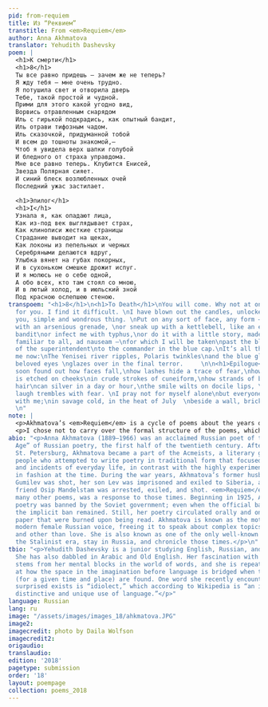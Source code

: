 ```yaml
---
pid: from-requiem
title: Из “Реквием”
transtitle: From <em>Requiem</em>
author: Anna Akhmatova
translator: Yehudith Dashevsky
poem: |
  <h1>К смерти</h1>
  <h1>8</h1>
  Ты все равно придешь — зачем же не теперь?
  Я жду тебя — мне очень трудно.
  Я потушила свет и отворила дверь
  Тебе, такой простой и чудной.
  Прими для этого какой угодно вид,
  Ворвись отравленным снарядом
  Иль с гирькой подкрадись, как опытный бандит,
  Иль отрави тифозным чадом.
  Иль сказочкой, придуманной тобой
  И всем до тошноты знакомой,—
  Чтоб я увидела верх шапки голубой
  И бледного от страха управдома.
  Мне все равно теперь. Клубится Енисей,
  Звезда Полярная сияет.
  И синий блеск возлюбленных очей
  Последний ужас застилает.

  <h1>Эпилог</h1>
  <h1>I</h1>
  Узнала я, как опадают лица,
  Как из-под век выглядывает страх,
  Как клинописи жесткие страницы
  Страдание выводит на щеках,
  Как локоны из пепельных и черных
  Серебряными делаются вдруг,
  Улыбка вянет на губах покорных,
  И в сухоньком смешке дрожит испуг.
  И я молюсь не о себе одной,
  А обо всех, кто там стоял со мною,
  И в лютый холод, и в июльский зной
  Под красною ослепшею стеною.
transpoem: "<h1>8</h1>\n<h1>To Death</h1>\nYou will come. Why not at once?\nI wait
  for you. I find it difficult. \nI have blown out the candles, unlocked the door\nfor
  you, simple and wondrous thing. \nPut on any sort of face, any form —\nblow me up
  with an arsenious grenade, \nor sneak up with a kettlebell, like an experienced
  bandit\nor infect me with typhus,\nor do it with a little story, made up by you\nand
  familiar to all, ad nauseam —\nfor which I will be taken\npast the blanched face
  of the superintendent\nto the commander in the blue cap.\nIt’s all the same for
  me now:\nThe Yenisei river ripples, Polaris twinkles\nand the blue gleam of the
  beloved eyes \nglazes over in the final terror.     \n\n<h1>Epilogue</h1>\n<h1>I</h1>\nI’ve
  soon found out how faces fall,\nhow lashes hide a trace of fear,\nhow suffering
  is etched on cheeks\nin crude strokes of cuneiform,\nhow strands of black or ashen
  hair\ncan silver in a day or hour,\nthe smile wilts on docile lips, \nthe hollow
  laugh trembles with fear. \nI pray not for myself alone\nbut everyone who stood
  with me;\nin savage cold, in the heat of July  \nbeside a wall, brick-red and blind.
  \n"
note: |
  <p>Akhmatova’s <em>Requiem</em> is a cycle of poems about the years of terror in Russia (1935–1938) known as the Great Purge. Although written during and soon after the events it describes, the cycle remained unpublished in Russia until 1987, thirty-five years after Stalin’s death. The two poems above capture the two main subjects of the cycle: Akhmatova’s individual suffering and the suffering of the many in Russia. In “To Death,” Akhmatova alludes either to her son Lev being taken to a labor camp in Siberia or to her former husband, Nikolai Gumilev, being shot. In “Epilogue I,” Akhmatova mentions all those who waited on the prison lines to visit friends and family members, often to no avail. The shift from the individual to the collective is distinct here in that Akhmatova’s voice remains heard; the pronoun “I” is still used.</p>
  <p>I chose not to carry over the formal structure of the poems, which includes rhyme and a distinct Russian cadence, as it is heavily reliant on the Russian language’s easily-formed end-rhymes and fluid word order. However, some echo of form may be felt in the use of iambic tetrameter of “Epilogue I.” Although the emotional register of the poems is expressed in the original through the rhyme and rhythm, giving the content its expressive power, I tried to stay as close as possible to the images in the poem, which communicate by being direct and precise, and letting the sound follow.</p>
abio: "<p>Anna Akhmatova (1889–1966) was an acclaimed Russian poet of the “Silver
  Age” of Russian poetry, the first half of the twentieth century. After moving to
  St. Petersburg, Akhmatova became a part of the Acmeists, a literary group of six
  people who attempted to write poetry in traditional form that focused on the objects
  and incidents of everyday life, in contrast with the highly experimental poetry
  in fashion at the time. During the war years, Akhmatova’s former husband Nikolai
  Gumilev was shot, her son Lev was imprisoned and exiled to Siberia, and her close
  friend Osip Mandelstam was arrested, exiled, and shot. <em>Requiem</em>, along with
  many other poems, was a response to those times. Beginning in 1925, Akhmatova’s
  poetry was banned by the Soviet government; even when the official ban was lifted,
  the implicit ban remained. Still, her poetry circulated orally and on scraps of
  paper that were burned upon being read. Akhmatova is known as the mother of the
  modern female Russian voice, freeing it to speak about complex topics including
  and other than love. She is also known as one of the only well-known poets to outlive
  the Stalinist era, stay in Russia, and chronicle those times.</p>\n"
tbio: "<p>Yehudith Dashevsky is a junior studying English, Russian, and Hebrew literature.
  She has also dabbled in Arabic and Old English. Her fascination with translation
  stems from her mental blocks in the world of words, and she is repeatedly amazed
  at how the space in the imagination before language is bridged when the right words
  (for a given time and place) are found. One word she recently encountered and was
  surprised exists is “idiolect,” which according to Wikipedia is “an individual’s
  distinctive and unique use of language.”</p>"
language: Russian
lang: ru
image: "/assets/images/images_18/ahkmatova.JPG"
image2:
imagecredit: photo by Daila Wolfson
imagecredit2:
origaudio:
translaudio:
edition: '2018'
pagetype: submission
order: '18'
layout: poempage
collection: poems_2018
---
```

